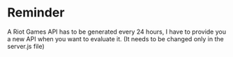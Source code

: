 # Reminder
A Riot Games API has to be generated every 24 hours, I have to provide you a new API when you want to evaluate it. (It needs to be changed only in the server.js file)
